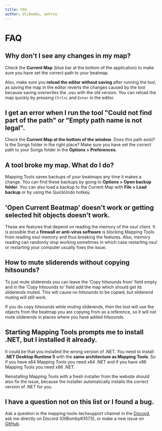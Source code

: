 ```yaml
---
title: FAQ
author: OliBomby, aehrea
---
```


# FAQ

## Why don't I see any changes in my map?

Check the **Current Map** (blue bar at the bottom of the application) to make sure you have set the correct path to your beatmap.

Also, make sure you **reload the editor without saving** after running the tool, as saving the map in the editor reverts the changes caused by the tool because saving overwrites the .osu with the old version. You can reload the map quickly by pressing `Ctrl+L` and `Enter` in the editor.

## I get an error when I run the tool "Could not find part of the path" or "Empty path name is not legal".

Check the **Current Map at the bottom of the window**. Does this path exist? Is the Songs folder in the right place? Make sure you have set the correct path to your Songs folder in the **Options > Preferences**.

## A tool broke my map. What do I do?

Mapping Tools saves backups of your beatmaps any time it makes a change. You can find these backups by going to **Options > Open backup folder**. You can also load a backup to the Current Map with **File > Load backup** or by using the QuickUndo hotkey.

## 'Open Current Beatmap' doesn't work or getting selected hit objects doesn't work.

These are features that depend on reading the memory of the osu! client. It is possible that a **firewall or anti-virus software** is blocking Mapping Tools from reading osu! memory and thus breaking the features. Also, memory reading can randomly stop working sometimes in which case restarting osu! or restarting your computer usually fixes the issue.

## How to mute sliderends without copying hitsounds?

To just mute sliderends you can leave the 'Copy hitsounds from' field empty and in the 'Copy hitsounds to' field add the map which should get its sliderends muted. This will cause no hitsounds to be copied, but sliderend muting will still work.

If you do copy hitsounds while muting sliderends, then the tool will use the objects from the beatmap you are copying from as a reference, so it will not mute sliderends in places where you have added hitsounds.

## Starting Mapping Tools prompts me to install .NET, but I installed it already.

It could be that you installed the wrong version of .NET. You need to install **.NET Desktop Runtime 5** with the **same architecture as Mapping Tools**. So if you have x64 Mapping Tools you need x64 .NET and if you have x86 Mapping Tools you need x86 .NET.

Reinstalling Mapping Tools with a fresh installer from the website should also fix the issue, because the installer automatically installs the correct version of .NET for you.

## I have a question not on this list or I found a bug.

Ask a question in the mapping-tools-techsupport channel in the [Discord](https://discord.gg/YfjKN2yjQV), ask me directly on Discord (OliBomby#3573), or make a new issue on [GitHub](https://github.com/OliBomby/Mapping_Tools/issues).
